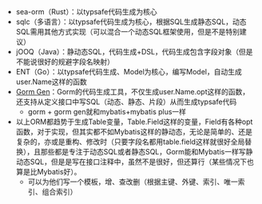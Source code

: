 - sea-orm（Rust）：以typsafe代码生成为核心
- sqlc（多语言）：以typsafe代码生成为核心，根据SQL生成静态SQL，动态SQL需用其他方式实现（可以混合一个动态SQL框架使用，但是不是特别建议）
- jOOQ（Java）：静动态SQL，代码生成+DSL，代码生成包含字段对象（但是不能说很好的规避字段名映射）
- ENT（Go）：以typsafe代码生成、Model为核心，编写Model，自动生成user.Name这样的函数
- [Gorm Gen](https://gorm.io/zh_CN/gen)：Gorm的代码生成工具，不仅生成user.Name.opt这样的函数，还支持从定义接口中写SQL（动态、静态、片段）从而生成typsafe代码
	- gorm + gorm gen就和mybatis+mybatis plus一样
- 以上ORM都趋势于生成Table变量，Table.Field这样的变量，Field有各种opt函数，对于实现，但其实都不如Mybatis这样的静动态，无论是简单的、还是复杂的，亦或是重构、修改时（只要字段名都用table.field这样就很好全局替换），且那些都是专注于动态SQL或者静态SQL，Gorm能和Mybatis一样写静动态SQL，但是是写在接口注释中，虽然不是很好，但还算行（某些情况下也算是比Mybatis好）。
	- 可以为他们写一个模板，增、查改删（根据主键、外键、索引、唯一索引、组合索引）